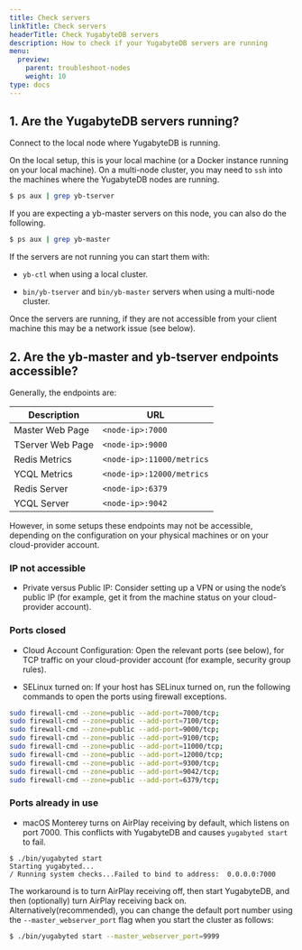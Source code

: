 ```yaml
---
title: Check servers
linkTitle: Check servers
headerTitle: Check YugabyteDB servers
description: How to check if your YugabyteDB servers are running
menu:
  preview:
    parent: troubleshoot-nodes
    weight: 10
type: docs
---
```


## 1. Are the YugabyteDB servers running?

Connect to the local node where YugabyteDB is running.

On the local setup, this is your local machine (or a Docker instance running on your local machine). On a multi-node cluster, you may need to `ssh` into the machines where the YugabyteDB nodes are running.

```sh
$ ps aux | grep yb-tserver
```

If you are expecting a yb-master servers on this node, you can also do the following.

```sh
$ ps aux | grep yb-master
```

If the servers are not running you can start them with:

- `yb-ctl` when using a local cluster.

- `bin/yb-tserver` and `bin/yb-master` servers when using a multi-node cluster.

Once the servers are running, if they are not accessible from your client machine this may be a network issue (see below).

## 2. Are the yb-master and yb-tserver endpoints accessible?

Generally, the endpoints are:

|      Description |                       URL |
|------------------|---------------------------|
| Master Web Page  | `<node-ip>:7000`          |
| TServer Web Page | `<node-ip>:9000`          |
| Redis Metrics    | `<node-ip>:11000/metrics` |
| YCQL Metrics      | `<node-ip>:12000/metrics` |
| Redis Server     | `<node-ip>:6379`          |
| YCQL Server       | `<node-ip>:9042`          |

However, in some setups these endpoints may not be accessible, depending on the configuration on your physical machines or on your cloud-provider account.

### IP not accessible

- Private versus Public IP: Consider setting up a VPN or using the node’s public IP (for example, get it from the machine status on your cloud-provider account).

### Ports closed

- Cloud Account Configuration: Open the relevant ports (see below), for TCP traffic on your cloud-provider account (for example, security group rules).

- SELinux turned on: If your host has SELinux turned on, run the following commands to open the ports using firewall exceptions.

```sh
sudo firewall-cmd --zone=public --add-port=7000/tcp;
sudo firewall-cmd --zone=public --add-port=7100/tcp;
sudo firewall-cmd --zone=public --add-port=9000/tcp;
sudo firewall-cmd --zone=public --add-port=9100/tcp;
sudo firewall-cmd --zone=public --add-port=11000/tcp;
sudo firewall-cmd --zone=public --add-port=12000/tcp;
sudo firewall-cmd --zone=public --add-port=9300/tcp;
sudo firewall-cmd --zone=public --add-port=9042/tcp;
sudo firewall-cmd --zone=public --add-port=6379/tcp;
```

### Ports already in use

- macOS Monterey turns on AirPlay receiving by default, which listens on port 7000. This conflicts with YugabyteDB and causes `yugabyted start` to fail.

```output
$ ./bin/yugabyted start
Starting yugabyted...
/ Running system checks...Failed to bind to address:  0.0.0.0:7000
```

The workaround is to turn AirPlay receiving off, then start YugabyteDB, and then (optionally) turn AirPlay receiving back on. Alternatively(recommended), you can change the default port number using the `--master_webserver_port` flag when you start the cluster as follows:

```sh
$ ./bin/yugabyted start --master_webserver_port=9999
```
